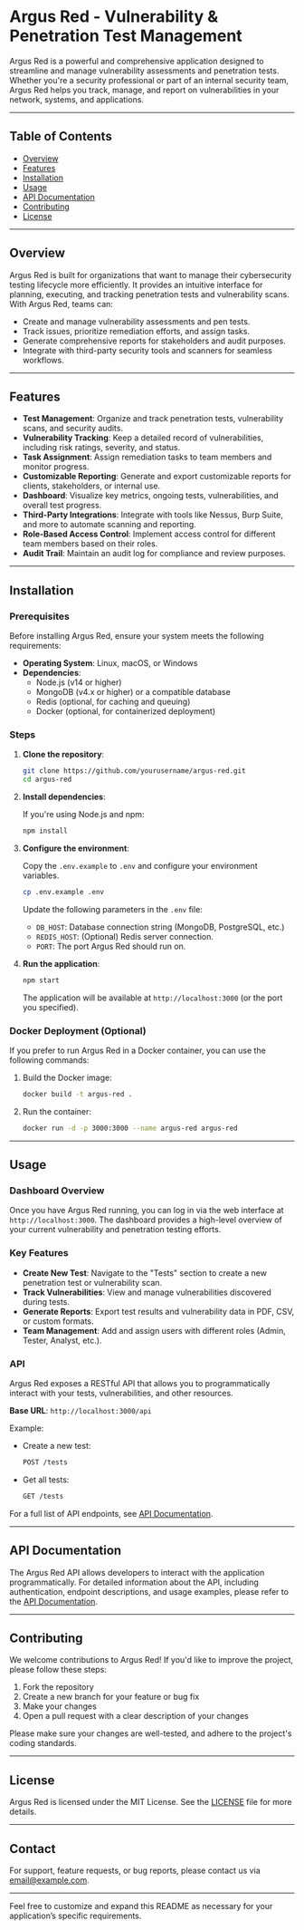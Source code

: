 # Argus Red - Vulnerability & Penetration Test Management

Argus Red is a powerful and comprehensive application designed to streamline and manage vulnerability assessments and penetration tests. Whether you're a security professional or part of an internal security team, Argus Red helps you track, manage, and report on vulnerabilities in your network, systems, and applications.

---

## Table of Contents

- [Overview](#overview)
- [Features](#features)
- [Installation](#installation)
- [Usage](#usage)
- [API Documentation](#api-documentation)
- [Contributing](#contributing)
- [License](#license)

---

## Overview

Argus Red is built for organizations that want to manage their cybersecurity testing lifecycle more efficiently. It provides an intuitive interface for planning, executing, and tracking penetration tests and vulnerability scans. With Argus Red, teams can:

- Create and manage vulnerability assessments and pen tests.
- Track issues, prioritize remediation efforts, and assign tasks.
- Generate comprehensive reports for stakeholders and audit purposes.
- Integrate with third-party security tools and scanners for seamless workflows.

---

## Features

- **Test Management**: Organize and track penetration tests, vulnerability scans, and security audits.
- **Vulnerability Tracking**: Keep a detailed record of vulnerabilities, including risk ratings, severity, and status.
- **Task Assignment**: Assign remediation tasks to team members and monitor progress.
- **Customizable Reporting**: Generate and export customizable reports for clients, stakeholders, or internal use.
- **Dashboard**: Visualize key metrics, ongoing tests, vulnerabilities, and overall test progress.
- **Third-Party Integrations**: Integrate with tools like Nessus, Burp Suite, and more to automate scanning and reporting.
- **Role-Based Access Control**: Implement access control for different team members based on their roles.
- **Audit Trail**: Maintain an audit log for compliance and review purposes.

---

## Installation

### Prerequisites

Before installing Argus Red, ensure your system meets the following requirements:

- **Operating System**: Linux, macOS, or Windows
- **Dependencies**: 
  - Node.js (v14 or higher)
  - MongoDB (v4.x or higher) or a compatible database
  - Redis (optional, for caching and queuing)
  - Docker (optional, for containerized deployment)

### Steps

1. **Clone the repository**:

   ```bash
   git clone https://github.com/yourusername/argus-red.git
   cd argus-red
   ```

2. **Install dependencies**:

   If you're using Node.js and npm:

   ```bash
   npm install
   ```

3. **Configure the environment**:

   Copy the `.env.example` to `.env` and configure your environment variables.

   ```bash
   cp .env.example .env
   ```

   Update the following parameters in the `.env` file:
   - `DB_HOST`: Database connection string (MongoDB, PostgreSQL, etc.)
   - `REDIS_HOST`: (Optional) Redis server connection.
   - `PORT`: The port Argus Red should run on.

4. **Run the application**:

   ```bash
   npm start
   ```

   The application will be available at `http://localhost:3000` (or the port you specified).

### Docker Deployment (Optional)

If you prefer to run Argus Red in a Docker container, you can use the following commands:

1. Build the Docker image:

   ```bash
   docker build -t argus-red .
   ```

2. Run the container:

   ```bash
   docker run -d -p 3000:3000 --name argus-red argus-red
   ```

---

## Usage

### Dashboard Overview

Once you have Argus Red running, you can log in via the web interface at `http://localhost:3000`. The dashboard provides a high-level overview of your current vulnerability and penetration testing efforts.

### Key Features

- **Create New Test**: Navigate to the "Tests" section to create a new penetration test or vulnerability scan.
- **Track Vulnerabilities**: View and manage vulnerabilities discovered during tests.
- **Generate Reports**: Export test results and vulnerability data in PDF, CSV, or custom formats.
- **Team Management**: Add and assign users with different roles (Admin, Tester, Analyst, etc.).
  
### API

Argus Red exposes a RESTful API that allows you to programmatically interact with your tests, vulnerabilities, and other resources.

**Base URL**: `http://localhost:3000/api`

Example:

- Create a new test:
  ```bash
  POST /tests
  ```

- Get all tests:
  ```bash
  GET /tests
  ```

For a full list of API endpoints, see [API Documentation](#api-documentation).

---

## API Documentation

The Argus Red API allows developers to interact with the application programmatically. For detailed information about the API, including authentication, endpoint descriptions, and usage examples, please refer to the [API Documentation](docs/api.md).

---

## Contributing

We welcome contributions to Argus Red! If you'd like to improve the project, please follow these steps:

1. Fork the repository
2. Create a new branch for your feature or bug fix
3. Make your changes
4. Open a pull request with a clear description of your changes

Please make sure your changes are well-tested, and adhere to the project's coding standards.

---

## License

Argus Red is licensed under the MIT License. See the [LICENSE](LICENSE) file for more details.

---

## Contact

For support, feature requests, or bug reports, please contact us via [email@example.com](mailto:email@example.com).

---

Feel free to customize and expand this README as necessary for your application’s specific requirements.
